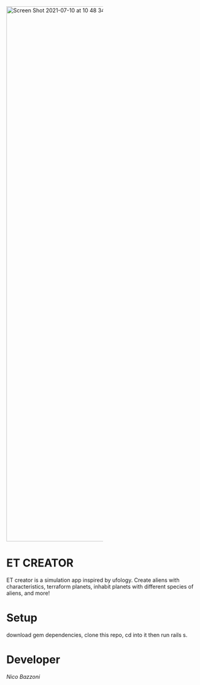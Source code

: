 

<img width="1395" alt="Screen Shot 2021-07-10 at 10 48 34 PM" src="https://user-images.githubusercontent.com/73714925/125181294-81fa2180-e1d1-11eb-9f2e-08b4832e3de2.png" style="max-width:50%;">

# ET CREATOR
ET creator is a simulation app inspired by ufology. Create aliens with characteristics, terraform planets, inhabit planets with different species of aliens, and more!  

# Setup
download gem dependencies, clone this repo, cd into it then run rails s. 

# Developer
*Nico Bazzoni*
